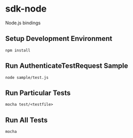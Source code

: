# sdk-node
Node.js bindings


## Setup Development Environment
`npm install`

## Run AuthenticateTestRequest Sample
`node sample/test.js`

## Run Particular Tests
`mocha test/<testfile>`

## Run All Tests
`mocha`



